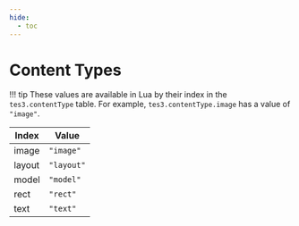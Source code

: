 ```yaml
---
hide:
  - toc
---
```


# Content Types

!!! tip
	These values are available in Lua by their index in the `tes3.contentType` table. For example, `tes3.contentType.image` has a value of `"image"`.

Index  | Value
------ | ----------
image  | `"image"`
layout | `"layout"`
model  | `"model"`
rect   | `"rect"`
text   | `"text"`
